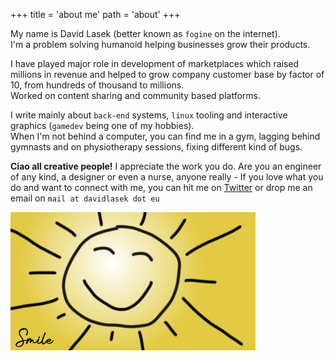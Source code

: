 +++
title = 'about me'
path = 'about'
+++

My name is David Lasek (better known as `fogine` on the internet).  
I'm a problem solving humanoid helping businesses grow their products.  

I have played major role in development of marketplaces which raised millions in revenue and helped to grow company customer base by factor of 10, from hundreds of thousand to millions.  
Worked on content sharing and community based platforms.  

I write mainly about `back-end` systems, `linux` tooling and interactive graphics (`gamedev` being one of my hobbies).  
When I'm not behind a computer, you can find me in a gym, lagging behind gymnasts and on physiotherapy sessions, fixing different kind of bugs.  

**Ciao all creative people!** I appreciate the work you do. Are you an engineer of any kind, a designer or even a nurse, anyone really - If you love what you do and want to connect with me, you can hit me on [Twitter](https://twitter.com/david_lasek) or drop me an email on `mail at davidlasek dot eu`

![Remember to smile :)](/images/smile.jpg)
